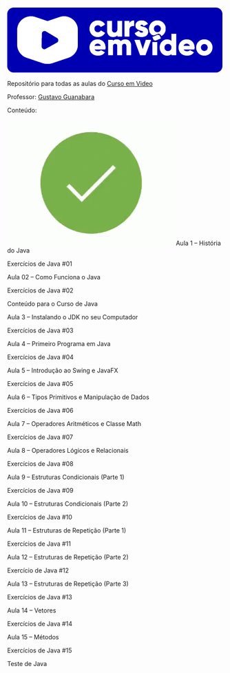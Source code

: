 ![Logo-curso-em-video](https://github.com/PisomD/Curso-em-video/blob/master/Images/Logo-Curso-em-video-Azul.png)

Repositório para todas as aulas do <a href="https://www.cursoemvideo.com/">Curso em Video</a>

Professor: <a href="https://github.com/gustavoguanabara">Gustavo Guanabara</a>

Conteúdo:

![check](https://github.com/PisomD/Curso-em-video/blob/JavaBasico/Images/check.gif)
Aula 1 – História do Java

Exercícios de Java #01

Aula 02 – Como Funciona o Java

Exercícios de Java #02

Conteúdo para o Curso de Java

Aula 3 – Instalando o JDK no seu Computador

Exercícios de Java #03

Aula 4 – Primeiro Programa em Java

Exercícios de Java #04

Aula 5 – Introdução ao Swing e JavaFX

Exercícios de Java #05

Aula 6 – Tipos Primitivos e Manipulação de Dados

Exercícios de Java #06

Aula 7 – Operadores Aritméticos e Classe Math

Exercícios de Java #07

Aula 8 – Operadores Lógicos e Relacionais

Exercícios de Java #08

Aula 9 – Estruturas Condicionais (Parte 1)

Exercícios de Java #09

Aula 10 – Estruturas Condicionais (Parte 2)

Exercícios de Java #10

Aula 11 – Estruturas de Repetição (Parte 1)

Exercícios de Java #11

Aula 12 – Estruturas de Repetição (Parte 2)

Exercício de Java #12

Aula 13 – Estruturas de Repetição (Parte 3)

Exercícios de Java #13

Aula 14 – Vetores

Exercícios de Java #14

Aula 15 – Métodos

Exercícios de Java #15

Teste de Java


